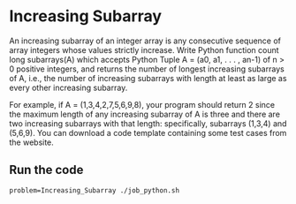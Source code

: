 # Increasing Subarray
An increasing subarray of an integer array is any consecutive sequence of array integers whose values strictly increase. Write Python function count long subarrays(A) which accepts Python Tuple A = (a0, a1, . . . , an-1) of n > 0 positive integers, and returns the number of longest increasing subarrays of A, i.e., the number of increasing subarrays with length at least as large as every other increasing subarray. 

For example, if A = (1,3,4,2,7,5,6,9,8), your program should return 2 since the maximum length of any increasing subarray of A is three and there are two increasing subarrays with that length: specifically, subarrays (1,3,4) and (5,6,9). You can download a code template containing some test cases from the website.

## Run the code
```shell
problem=Increasing_Subarray ./job_python.sh
```